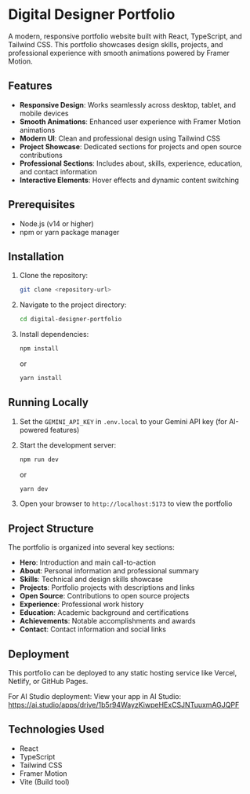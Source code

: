 
# Digital Designer Portfolio

A modern, responsive portfolio website built with React, TypeScript, and Tailwind CSS. This portfolio showcases design skills, projects, and professional experience with smooth animations powered by Framer Motion.

## Features

- **Responsive Design**: Works seamlessly across desktop, tablet, and mobile devices
- **Smooth Animations**: Enhanced user experience with Framer Motion animations
- **Modern UI**: Clean and professional design using Tailwind CSS
- **Project Showcase**: Dedicated sections for projects and open source contributions
- **Professional Sections**: Includes about, skills, experience, education, and contact information
- **Interactive Elements**: Hover effects and dynamic content switching

## Prerequisites

- Node.js (v14 or higher)
- npm or yarn package manager

## Installation

1. Clone the repository:
   ```bash
   git clone <repository-url>
   ```

2. Navigate to the project directory:
   ```bash
   cd digital-designer-portfolio
   ```

3. Install dependencies:
   ```bash
   npm install
   ```
   or
   ```bash
   yarn install
   ```

## Running Locally

1. Set the `GEMINI_API_KEY` in `.env.local` to your Gemini API key (for AI-powered features)

2. Start the development server:
   ```bash
   npm run dev
   ```
   or
   ```bash
   yarn dev
   ```

3. Open your browser to `http://localhost:5173` to view the portfolio

## Project Structure

The portfolio is organized into several key sections:

- **Hero**: Introduction and main call-to-action
- **About**: Personal information and professional summary
- **Skills**: Technical and design skills showcase
- **Projects**: Portfolio projects with descriptions and links
- **Open Source**: Contributions to open source projects
- **Experience**: Professional work history
- **Education**: Academic background and certifications
- **Achievements**: Notable accomplishments and awards
- **Contact**: Contact information and social links

## Deployment

This portfolio can be deployed to any static hosting service like Vercel, Netlify, or GitHub Pages.

For AI Studio deployment:
View your app in AI Studio: https://ai.studio/apps/drive/1b5r94WayzKiwpeHExCSJNTuuxmAGJQPF

## Technologies Used

- React
- TypeScript
- Tailwind CSS
- Framer Motion
- Vite (Build tool)
